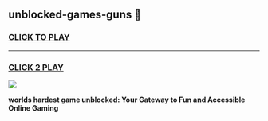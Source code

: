 
## unblocked-games-guns 👋
<h3>
<a href="https://premium.freeplayer.one?title=unblocked-games-guns&ref=14F">CLICK TO PLAY</a></h3>
<hr>

<h3>
<a href="https://premium.freeplayer.one?title=unblocked-games-guns&ref=14F">CLICK 2 PLAY</a>
  
</h3>

<a href="https://premium.freeplayer.one?title=unblocked-games-guns&ref=12F/"><img src="https://clearcache.store/games.png"></a>


**worlds hardest game unblocked: Your Gateway to Fun and Accessible Online Gaming**
